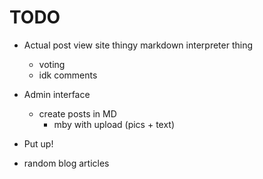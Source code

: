 # TODO

- Actual post view site thingy 
    <DONE> markdown interpreter thing
    * voting
    * idk comments


- Admin interface
    - create posts in MD
        - mby with upload (pics + text)
    

- Put up!
- random blog articles
